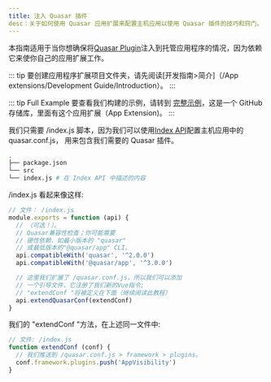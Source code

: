 ```yaml
---
title: 注入 Quasar 插件
desc：关于如何使用 Quasar 应用扩展来配置主机应用以使用 Quasar 插件的技巧和窍门。
---
```


本指南适用于当你想确保将[Quasar Plugin](/quasar-plugins)注入到托管应用程序的情况，因为依赖它来使你自己的应用扩展工作。

::: tip
要创建应用程序扩展项目文件夹，请先阅读[开发指南>简介]（/App extensions/Development Guide/Introduction）。
:::

::: tip Full Example
要查看我们构建的示例，请转到 [完整示例](https://github.com/quasarframework/app-extension-examples/v2/master/inject-quasar-plugin)，这是一个 GitHub 存储库，里面有这个应用扩展（App Extension)。
:::

我们只需要 /index.js 脚本，因为我们可以使用[Index API](/app-extensions/development-guide/index-api)配置主机应用中的 quasar.conf.js，
用来包含我们需要的 Quasar 插件。

```bash
.
├── package.json
└── src
└── index.js # 在 Index API 中描述的内容
```

/index.js 看起来像这样:

```js
// 文件： /index.js
module.exports = function (api) {
  // （可选！）。
  // Quasar兼容性检查；你可能需要
  // 硬性依赖，如最小版本的 "quasar"
  // 或最低版本的"@quasar/app" CLI。
  api.compatibleWith('quasar', '^2.0.0')
  api.compatibleWith('@quasar/app', '^3.0.0')

  // 这里我们扩展了 /quasar.conf.js，所以我们可以添加
  // 一个引导文件，它注册了我们新的Vue指令;
  // "extendConf "将被定义在下面（继续阅读此教程）
  api.extendQuasarConf(extendConf)
}
```

我们的 "extendConf "方法，在上述同一文件中:

```js
// 文件: /index.js
function extendConf (conf) {
  // 我们推送到 /quasar.conf.js > framework > plugins。
  conf.framework.plugins.push('AppVisibility')
}
```


